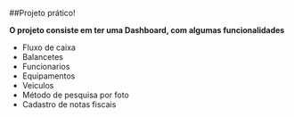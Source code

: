 
##Projeto prático!

**O projeto consiste em ter uma Dashboard, com algumas funcionalidades**

* Fluxo de caixa 
* Balancetes 
* Funcionarios
* Equipamentos 
* Veiculos 
* Método de pesquisa por foto
* Cadastro de notas fiscais

